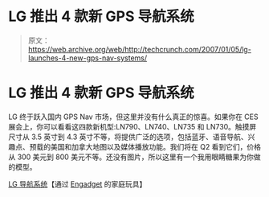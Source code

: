 # LG 推出 4 款新 GPS 导航系统

> 原文：<https://web.archive.org/web/http://techcrunch.com/2007/01/05/lg-launches-4-new-gps-nav-systems/>

# LG 推出 4 款新 GPS 导航系统

LG 终于跃入国内 GPS Nav 市场，但这里并没有什么真正的惊喜。如果你在 CES 展会上，你可以看看这四款新机型:LN790、LN740、LN735 和 LN730。触摸屏尺寸从 3.5 英寸到 4.3 英寸不等，将提供广泛的选项，包括蓝牙、语音导航、兴趣点、预载的美国和加拿大地图以及媒体播放功能。我们将在 Q2 看到它们，价格从 300 美元到 800 美元不等。还没有图片，所以这里有一个我用眼睛糖果为你做的模型。

[LG 导航系统](https://web.archive.org/web/20201205232622/http://www.hometoys.com/news.htm)【通过 [Engadget](https://web.archive.org/web/20201205232622/http://www.engadget.com/) 的家庭玩具】